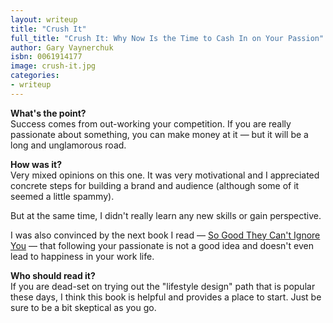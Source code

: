 ```yaml
---
layout: writeup
title: "Crush It"
full_title: "Crush It: Why Now Is the Time to Cash In on Your Passion"
author: Gary Vaynerchuk
isbn: 0061914177
image: crush-it.jpg
categories:
- writeup
---
```


**What's the point?**  
Success comes from out-working your competition. If you are really passionate
about something, you can make money at it &mdash; but it will be a long and
unglamorous road.

**How was it?**  
Very mixed opinions on this one. It was very motivational and I appreciated
concrete steps for building a brand and audience (although some of it seemed
a little spammy).

But at the same time, I didn't really learn any new skills or gain perspective.

I was also convinced by the next book I read &mdash; [So Good They Can't Ignore You][good]
&mdash; that following your passionate is not a good idea and doesn't even lead to
happiness in your work life.

**Who should read it?**  
If you are dead-set on trying out the "lifestyle design" path that is popular
these days, I think this book is helpful and provides a place to start. Just be
sure to be a bit skeptical as you go.

[good]: http://mdswanson.com/writeup/2013/07/08/so-good-they-cant-ignore-you.html


